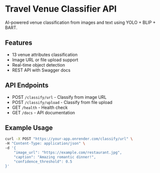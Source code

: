 # Travel Venue Classifier API

AI-powered venue classification from images and text using YOLO + BLIP + BART.

## Features

- 13 venue attributes classification
- Image URL or file upload support
- Real-time object detection
- REST API with Swagger docs

## API Endpoints

- POST `/classify/url` - Classify from image URL
- POST `/classify/upload` - Classify from file upload
- GET `/health` - Health check
- GET `/docs` - API documentation

## Example Usage

```bash
curl -X POST "https://your-app.onrender.com/classify/url" \
-H "Content-Type: application/json" \
-d '{
    "image_url": "https://example.com/restaurant.jpg",
    "caption": "Amazing romantic dinner!",
    "confidence_threshold": 0.5
}'
```
